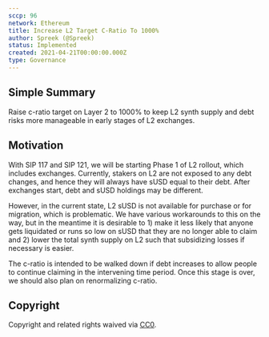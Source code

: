 ```yaml
---
sccp: 96
network: Ethereum
title: Increase L2 Target C-Ratio To 1000%
author: Spreek (@Spreek)
status: Implemented
created: 2021-04-21T00:00:00.000Z
type: Governance
---
```


## Simple Summary

<!--"If you can't explain it simply, you don't understand it well enough." Provide a simplified and layman-accessible explanation of the SCCP.-->

Raise c-ratio target on Layer 2 to 1000% to keep L2 synth supply and debt risks more manageable in early stages of L2 exchanges.

## Motivation

<!--The motivation is critical for SCCPs that want to update variables within Synthetix. It should clearly explain why the existing variable is not incentive aligned. SCCP submissions without sufficient motivation may be rejected outright.-->

With SIP 117 and SIP 121, we will be starting Phase 1 of L2 rollout, which includes exchanges. Currently, stakers on L2 are not exposed to any debt changes, and hence they will always have sUSD equal to their debt. After exchanges start, debt and sUSD holdings may be different.

However, in the current state, L2 sUSD is not available for purchase or for migration, which is problematic. We have various workarounds to this on the way, but in the meantime it is desirable to 1) make it less likely that anyone gets liquidated or runs so low on sUSD that they are no longer able to claim and 2) lower the total synth supply on L2 such that subsidizing losses if necessary is easier.

The c-ratio is intended to be walked down if debt increases to allow people to continue claiming in the intervening time period. Once this stage is over, we should also plan on renormalizing c-ratio.

## Copyright

Copyright and related rights waived via [CC0](https://creativecommons.org/publicdomain/zero/1.0/).

